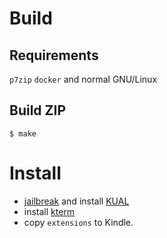 # Build

## Requirements

`p7zip` `docker` and normal GNU/Linux

## Build ZIP

```
$ make
```

# Install

* [jailbreak](https://www.mobileread.com/forums/forumdisplay.php?f=150) and install [KUAL](https://www.mobileread.com/forums/showthread.php?t=203326)
* install [kterm](https://github.com/bfabiszewski/kterm/releases)
* copy `extensions` to Kindle.
